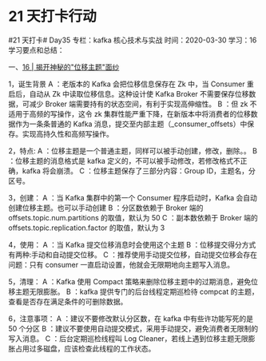 # 21 天打卡行动

#21 天打卡# Day35
专栏：kafka 核心技术与实战
时间：2020-03-30
学习：16
学习要点和总结：

一、[16 | 揭开神秘的"位移主题"面纱](https://time.geekbang.org/column/article/105473?utm_term=pc_interstitial_208)

1，诞生背景
A ：老版本的 Kafka 会把位移信息保存在 Zk 中，当 Consumer 重启后，自动从 Zk 中读取位移信息。这种设计使 Kafka Broker 不需要保存位移数据，可减少 Broker 端需要持有的状态空间，有利于实现高伸缩性。
B ：但 zk 不适用于高频的写操作，这令 zk 集群性能严重下降，在新版本中将消费者的位移数据作为一条条普通的 Kafka 消息，提交至内部主题（\_consumer_offsets）中保存。实现高持久性和高频写操作。

2，特点:
A ：位移主题是一个普通主题，同样可以被手动创建，修改，删除。。
B ：位移主题的消息格式是 kafka 定义的，不可以被手动修改，若修改格式不正确，kafka 将会崩溃。
C ：位移主题保存了三部分内容：Group ID，主题名，分区号。

3，创建：
A ：当 Kafka 集群中的第一个 Consumer 程序启动时，Kafka 会自动创建位移主题。也可以手动创建
B ：分区数依赖于 Broker 端的 offsets.topic.num.partitions 的取值，默认为 50
C ：副本数依赖于 Broker 端的 offsets.topic.replication.factor 的取值，默认为 3

4，使用：
A ：当 Kafka 提交位移消息时会使用这个主题
B ：位移提交得分方式有两种:手动和自动提交位移。
C ：推荐使用手动提交位移，自动提交位移会存在问题：只有 consumer 一直启动设置，他就会无限期地向主题写入消息。

5，清理：
A ：Kafka 使用 Compact 策略来删除位移主题中的过期消息，避免位移主题无限膨胀。
B ：kafka 提供专门的后台线程定期巡检待 compcat 的主题，查看是否存在满足条件的可删除数据。

6，注意事项：
A ：建议不要修改默认分区数，在 kafka 中有些许功能写死的是 50 个分区
B ：建议不要使用自动提交模式，采用手动提交，避免消费者无限制的写入消息。
C ：后台定期巡检线程叫 Log Cleaner，若线上遇到位移主题无限膨胀占用过多磁盘，应该检查此线程的工作状态。
